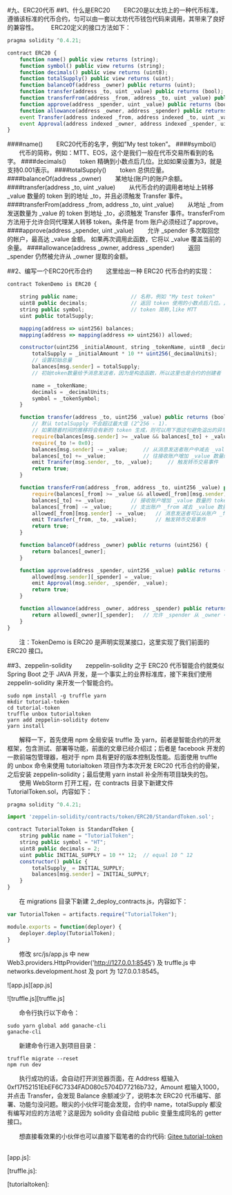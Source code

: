 #九、ERC20代币
##1、什么是ERC20
&nbsp;&nbsp;&nbsp;&nbsp;&nbsp;&nbsp;&nbsp;ERC20是以太坊上的一种代币标准，遵循该标准的代币合约，匀可以由一套以太坊代币钱包代码来调用，其带来了良好的兼容性。
&nbsp;&nbsp;&nbsp;&nbsp;&nbsp;&nbsp;&nbsp;ERC20定义的接口方法如下：

```js
pragma solidity ^0.4.21;

contract ERC20 {
    function name() public view returns (string);
    function symbol() public view returns (string);
    function decimals() public view returns (uint8);
    function totalSupply() public view returns (uint);
    function balanceOf(address _owner) public returns (uint);
    function transfer(address _to, uint _value) public returns (bool);
    function transferFrom(address _from, address _to, uint _value) public returns (bool);
    function approve(address _spender, uint _value) public returns (bool);
    function allowance(address _owner, address _spender) public returns (uint);
    event Transfer(address indexed _from, address indexed _to, uint _value);
    event Approval(address indexed _owner, address indexed _spender, uint _value);
}
```

####name()
&nbsp;&nbsp;&nbsp;&nbsp;&nbsp;&nbsp;&nbsp;ERC20代币的名字，例如”My test token”。
####symbol()
&nbsp;&nbsp;&nbsp;&nbsp;&nbsp;&nbsp;&nbsp;代币的简称，例如：MTT、EOS，这个是我们一般在代币交易所看到的名字。
####decimals()
&nbsp;&nbsp;&nbsp;&nbsp;&nbsp;&nbsp;&nbsp;token 精确到小数点后几位。比如如果设置为3，就是支持0.001表示。
####totalSupply()
&nbsp;&nbsp;&nbsp;&nbsp;&nbsp;&nbsp;&nbsp;token 总供应量。
####balanceOf(address _owner)
&nbsp;&nbsp;&nbsp;&nbsp;&nbsp;&nbsp;&nbsp;某地址(账户)的账户余额。
####transfer(address _to, uint _value)
&nbsp;&nbsp;&nbsp;&nbsp;&nbsp;&nbsp;&nbsp;从代币合约的调用者地址上转移 _value 数量的 token 到的地址 _to，并且必须触发 Transfer 事件。
####transferFrom(address _from, address _to, uint _value)
&nbsp;&nbsp;&nbsp;&nbsp;&nbsp;&nbsp;&nbsp;从地址 _from 发送数量为 _value 的 token 到地址 _to，必须触发 Transfer 事件。transferFrom 方法用于允许合同代理某人转移 token。条件是 from 账户必须经过了approve。
####approve(address _spender, uint _value)
&nbsp;&nbsp;&nbsp;&nbsp;&nbsp;&nbsp;&nbsp;允许 _spender 多次取回您的帐户，最高达 _value 金额。 如果再次调用此函数，它将以 _value 覆盖当前的余量。
####allowance(address _owner, address _spender)
&nbsp;&nbsp;&nbsp;&nbsp;&nbsp;&nbsp;&nbsp;返回 _spender 仍然被允许从 _owner 提取的金额。

##2、编写一个ERC20代币合约
&nbsp;&nbsp;&nbsp;&nbsp;&nbsp;&nbsp;&nbsp;这里给出一种 ERC20 代币合约的实现：

```js
contract TokenDemo is ERC20 {

    string public name;                 // 名称，例如 "My test token"
    uint8 public decimals;              // 返回 token 使用的小数点后几位。比如如果设置为 3，就是支持 0.001 表示.
    string public symbol;               // token 简称,like MTT
    uint public totalSupply;

    mapping(address => uint256) balances;
    mapping(address => mapping(address => uint256)) allowed;

    constructor(uint256 _initialAmount, string _tokenName, uint8 _decimalUnits, string _tokenSymbol) public {
        totalSupply = _initialAmount * 10 ** uint256(_decimalUnits);
        // 设置初始总量
        balances[msg.sender] = totalSupply;
        // 初始token数量给予消息发送者，因为是构造函数，所以这里也是合约的创建者

        name = _tokenName;
        decimals = _decimalUnits;
        symbol = _tokenSymbol;
    }

    function transfer(address _to, uint256 _value) public returns (bool success) {
        // 默认 totalSupply 不会超过最大值 (2^256 - 1).
        // 如果随着时间的推移将会有新的 token 生成，则可以用下面这句避免溢出的异常
        require(balances[msg.sender] >= _value && balances[_to] + _value > balances[_to]);
        require(_to != 0x0);
        balances[msg.sender] -= _value;     // 从消息发送者账户中减去 _value 数量的 token
        balances[_to] += _value;            // 往接收账户增加 _value 数量的 token
        emit Transfer(msg.sender, _to, _value);     // 触发转币交易事件
        return true;
    }

    function transferFrom(address _from, address _to, uint256 _value) public returns (bool) {
        require(balances[_from] >= _value && allowed[_from][msg.sender] >= _value);
        balances[_to] += _value;        // 接收账户增加 _value 数量的 token
        balances[_from] -= _value;      // 支出账户 _from 减去 _value 数量的 token
        allowed[_from][msg.sender] -= _value;   // 消息发送者可以从账户 _from 中转出的数量减少 _value
        emit Transfer(_from, _to, _value);      // 触发转币交易事件
        return true;
    }

    function balanceOf(address _owner) public returns (uint256) {
        return balances[_owner];
    }

    function approve(address _spender, uint256 _value) public returns (bool) {
        allowed[msg.sender][_spender] = _value;
        emit Approval(msg.sender, _spender, _value);
        return true;
    }

    function allowance(address _owner, address _spender) public returns (uint256 remaining) {
        return allowed[_owner][_spender];   // 允许 _spender 从 _owner 中转出的 token 数
    }
}
```

&nbsp;&nbsp;&nbsp;&nbsp;&nbsp;&nbsp;&nbsp;注：TokenDemo is ERC20 是声明实现某接口，这里实现了我们前面的 ERC20 接口。

##3、zeppelin-solidity
&nbsp;&nbsp;&nbsp;&nbsp;&nbsp;&nbsp;&nbsp;zeppelin-solidity 之于 ERC20 代币智能合约就类似 Spring Boot 之于 JAVA 开发，是一个事实上的业界标准库，接下来我们使用 zeppelin-solidity 来开发一个智能合约。

```
sudo npm install -g truffle yarn
mkdir tutorial-token
cd tutorial-token
truffle unbox tutorialtoken
yarn add zeppelin-solidity dotenv
yarn install
```

&nbsp;&nbsp;&nbsp;&nbsp;&nbsp;&nbsp;&nbsp;解释一下，首先使用 npm 全局安装 truffle 及 yarn，前者是智能合约的开发框架，包含测试、部署等功能，前面的文章已经介绍过；后者是 facebook 开发的一款前端包管理器，相对于 npm 具有更好的版本控制及性能。后面使用 truffle 的 unbox 命令来使用 tutorialtoken 项目作为本次开发 ERC20 代币合约的骨架，之后安装 zeppelin-solidity；最后使用 yarn install 补全所有项目缺失的包。<br/>
&nbsp;&nbsp;&nbsp;&nbsp;&nbsp;&nbsp;&nbsp;使用 WebStorm 打开工程，在 contracts 目录下新建文件 TutorialToken.sol，内容如下：

```js
pragma solidity ^0.4.21;

import 'zeppelin-solidity/contracts/token/ERC20/StandardToken.sol';

contract TutorialToken is StandardToken {
    string public name = "TutorialToken";
    string public symbol = "HT";
    uint8 public decimals = 2;
    uint public INITIAL_SUPPLY = 10 ** 12;  // equal 10 ^ 12
    constructor() public {
        totalSupply_ = INITIAL_SUPPLY;
        balances[msg.sender] = INITIAL_SUPPLY;
    }
}
```

&nbsp;&nbsp;&nbsp;&nbsp;&nbsp;&nbsp;&nbsp;在 migrations 目录下新建 2_deploy_contracts.js，内容如下：

```js
var TutorialToken = artifacts.require("TutorialToken");

module.exports = function(deployer) {
    deployer.deploy(TutorialToken);
}
```

&nbsp;&nbsp;&nbsp;&nbsp;&nbsp;&nbsp;&nbsp;修改 src/js/app.js 中 new Web3.providers.HttpProvider('http://127.0.0.1:8545') 及 truffle.js 中 networks.development.host 及 port 为 127.0.0.1:8545。

![app.js][app.js]

![truffle.js][truffle.js]

&nbsp;&nbsp;&nbsp;&nbsp;&nbsp;&nbsp;&nbsp;命令行执行以下命令：

```
sudo yarn global add ganache-cli
ganache-cli
```

&nbsp;&nbsp;&nbsp;&nbsp;&nbsp;&nbsp;&nbsp;新建命令行进入到项目目录：

```
truffle migrate --reset
npm run dev
```

&nbsp;&nbsp;&nbsp;&nbsp;&nbsp;&nbsp;&nbsp;执行成功的话，会自动打开浏览器页面，在 Address 框输入 0xf17f52151EbEF6C7334FAD080c5704D77216b732，Amount 框输入1000，并点击 Transfer，会发现 Balance 余额减少了，说明本次 ERC20 代币编写、部署、功能匀没问题。眼尖的小伙伴可能会发现，合约中 name，totalSupply 都没有编写对应的方法呢？这是因为 solidity 会自动给 public 变量生成同名的 getter 接口。<br/>

&nbsp;&nbsp;&nbsp;&nbsp;&nbsp;&nbsp;&nbsp;想直接看效果的小伙伴也可以直接下载笔者的合约代码: [Gitee tutorial-token](https://gitee.com/xugy/tutorial-token)
&nbsp;&nbsp;&nbsp;&nbsp;&nbsp;&nbsp;&nbsp;
&nbsp;&nbsp;&nbsp;&nbsp;&nbsp;&nbsp;&nbsp;
&nbsp;&nbsp;&nbsp;&nbsp;&nbsp;&nbsp;&nbsp;
&nbsp;&nbsp;&nbsp;&nbsp;&nbsp;&nbsp;&nbsp;
&nbsp;&nbsp;&nbsp;&nbsp;&nbsp;&nbsp;&nbsp;
&nbsp;&nbsp;&nbsp;&nbsp;&nbsp;&nbsp;&nbsp;



[app.js]:

[truffle.js]:

[tutorialtoken]:




























